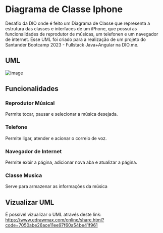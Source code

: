# Diagrama de Classe Iphone
Desafio da DIO onde é feito um Diagrama de Classe que representa a estrutura das classes e interfaces de um iPhone, que possui as funcionalidades de reprodutor de músicas, um telefonen e um navegador de internet. Esse UML foi criado para a realização de um projeto do Santander Bootcamp 2023 - Fullstack Java+Angular na DIO.me. 

## UML
![image](https://github.com/carladfb/diagrama-classe-iphone/assets/107011235/1ccb47c5-7174-4748-a869-451bcbdd479c)

## Funcionalidades
### Reprodutor Músical 
Permite tocar, pausar e selecionar a música desejada.

### Telefone
Permite ligar, atender e acionar o correio de voz.

### Navegador de Internet
Permite exbir a página, adicionar nova aba e atualizar a página.

### Classe Musica
Serve para armazenar as informações da música

## Vizualizar UML
É possível vizualizar o UML através deste link: https://www.edrawmax.com/online/share.html?code=7050abe26ace11ee97f60a54be41f961
